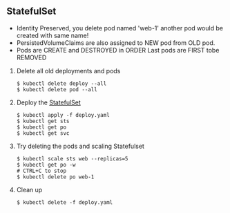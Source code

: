 ## StatefulSet

- Identity Preserved, you delete pod named 'web-1' another pod would be created with same name!
- PersistedVolumeClaims are also assigned to NEW pod from OLD pod.
- Pods are CREATE and DESTROYED in ORDER
    Last pods are FIRST tobe REMOVED

1. Delete all old deployments and pods
    
    ```
    $ kubectl delete deploy --all
    $ kubectl delete pod --all
    ```

2.  Deploy the [StatefulSet](./deploy.yaml)

    ```
    $ kubectl apply -f deploy.yaml
    $ kubectl get sts
    $ kubectl get po
    $ kubectl get svc
    ```

3.  Try deleting the pods and scaling Statefulset

    ```
    $ kubectl scale sts web --replicas=5
    $ kubectl get po -w
    # CTRL+C to stop
    $ kubectl delete po web-1
    ```

4.  Clean up

    ```
    $ kubectl delete -f deploy.yaml
    ```